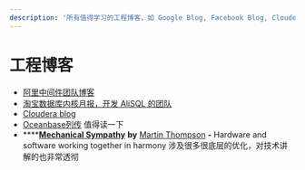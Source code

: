 ```yaml
---
description: '所有值得学习的工程博客，如 Google Blog, Facebook Blog, Cloudera Blog etc.'
---
```


# 工程博客



* [阿里中间件团队博客](http://jm.taobao.org/)
* [淘宝数据库内核月报，开发 AliSQL 的团队](http://mysql.taobao.org/monthly/)
* [Cloudera blog](https://blog.cloudera.com/)
* [Oceanbase列传](http://oceanbase.org.cn/)  值得读一下
* \*\*\*\*[**Mechanical Sympathy**](https://mechanical-sympathy.blogspot.com/) **by** [Martin Thompson](https://www.blogger.com/profile/15893849163924476586) **-** Hardware and software working together in harmony  涉及很多很底层的优化，对技术讲解的也非常透彻

